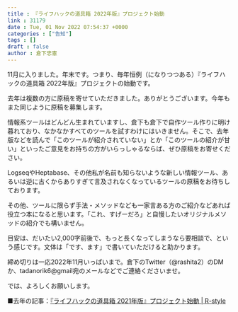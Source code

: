 ```yaml
---
title : 『ライフハックの道具箱 2022年版』プロジェクト始動
link : 31179
date : Tue, 01 Nov 2022 07:54:37 +0000
categories : ["告知"]
tags : []
draft : false
author : 倉下忠憲
---
```


11月に入りました。年末です。つまり、毎年恒例（になりつつある）『ライフハックの道具箱 2022年版』プロジェクトの始動です。

去年は複数の方に原稿を寄せていただきました。ありがとうございます。今年もまた同じように原稿を募集します。

情報系ツールはどんどん生まれていますし、倉下も倉下で自作ツール作りに明け暮れており、なかなかすべてのツールを試すわけにはいきません。そこで、去年版などを読んで「このツールが紹介されていない」とか「このツールの紹介が甘い」といったご意見をお持ちの方がいらっしゃるならば、ぜひ原稿をお寄せください。

LogseqやHeptabase、その他私が名前も知らないような新しい情報ツール、あるいは逆に古くからありすぎて言及されなくなっているツールの原稿をお待ちしております。

その他、ツールに限らず手法・メソッドなども一家言ある方のご紹介などあれば役立つ本になると思います。「これ、すげーだろ」と自慢したいオリジナルメソッドの紹介でも構いません。

目安は、だいたい2,000字前後で、もっと長くなってしまうなら要相談で、という感じです。文体は「です、ます」で書いていただけると助かります。

締め切りは一応2022年11月いっぱいまで。倉下のTwitter（@rashita2）のDMか、tadanorik6@gmail宛のメールなどでご連絡くださいませ。

では、よろしくお願いします。

■去年の記事：<a href="https://rashita.net/blog/?p=30836">『ライフハックの道具箱 2021年版』プロジェクト始動 | R-style</a>